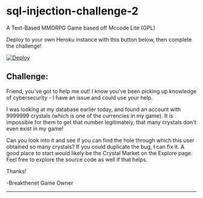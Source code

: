 # sql-injection-challenge-2

A Text-Based MMORPG Game based off Mccode Lite (GPL)

Deploy to your own Heroku instance with this button below, then complete the challenge!

[![Deploy](https://www.herokucdn.com/deploy/button.png)](https://heroku.com/deploy)

Challenge:
----------------------

Friend, you've got to help me out! I know you've been picking up knowledge of cybersecurity - I have an issue and could use your help.

I was looking at my database earlier today, and found an account with 9999999 crystals (which is one of the currencies in my game). It is impossible for them to get that number legitimately, that many crystals don't even exist in my game!

Can you look into it and see if you can find the hole through which this user obtained so many crystals? If you could duplicate the bug, I can fix it. A good place to start would likely be the Crystal Market on the Explore page. Feel free to explore the source code as well if that helps.

Thanks!

-Breakthenet Game Owner

----------------------
